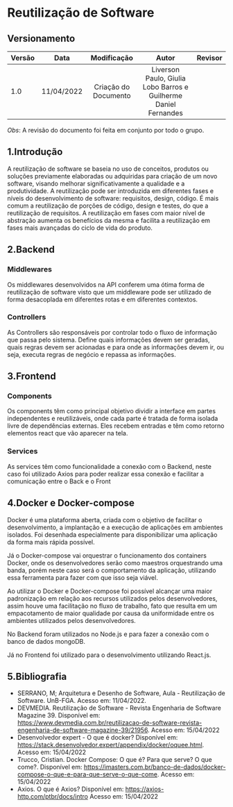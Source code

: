 # Reutilização de Software

## Versionamento

| Versão |    Data    |            Modificação             |                Autor                |                             Revisor                             |
| ------ | :--------: | :--------------------------------: | :---------------------------------: | :-------------------------------------------------------------: |
| 1.0    | 11/04/2022 |        Criação do Documento        |         Liverson Paulo, Giulia Lobo Barros e Guilherme Daniel Fernandes          |

*Obs*: A revisão do documento foi feita em conjunto por todo o grupo.

## 1.Introdução

A reutilização de software se baseia no uso de conceitos, produtos ou soluções previamente elaboradas ou adquiridas para criação de um novo software, visando melhorar significativamente a qualidade e a produtividade.
A reutilização pode ser introduzida em diferentes fases e níveis do desenvolvimento de software: requisitos, design, código. É mais comum a reutilização de porções de código, design e testes, do que a reutilização de requisitos. A reutilização em fases com maior nível de abstração aumenta os benefícios da mesma e facilita a reutilização em fases mais avançadas do ciclo de vida do produto.

## 2.Backend

### Middlewares

Os middlewares desenvolvidos na API conferem uma ótima forma de reutilização de software visto que um middleware pode ser utilizado de forma desacoplada em diferentes rotas e em diferentes contextos.

### Controllers

As Controllers são responsáveis por controlar todo o fluxo de informação que passa pelo sistema. Define quais informações devem ser geradas, quais regras devem ser acionadas e para onde as informações devem ir, ou seja, executa regras de negócio e repassa as informações.

## 3.Frontend

### Components

Os components têm como principal objetivo dividir a interface em partes independentes e reutilizáveis, onde cada parte é tratada de forma isolada livre de dependências externas. Eles recebem entradas e têm como retorno elementos react que vão aparecer na tela.

### Services

As services têm como funcionalidade a conexão com o Backend, neste caso foi utilizado Axios para poder realizar essa conexão e facilitar a comunicação entre o Back e o Front

## 4.Docker e Docker-compose

Docker é uma plataforma aberta, criada com o objetivo de facilitar o desenvolvimento, a implantação e a execução de aplicações em ambientes isolados. Foi desenhada especialmente para disponibilizar uma aplicação da forma mais rápida possível.

Já o Docker-compose vai orquestrar o funcionamento dos containers Docker, onde os desenvolvedores serão como maestros orquestrando uma banda, porém neste caso será o comportamento da aplicação, utilizando essa ferramenta para fazer com que isso seja viável.

Ao utilizar o Docker e Docker-compose foi possível alcançar uma maior padronização em relação aos recursos utilizados pelos desenvolvedores, assim houve uma facilitação no fluxo de trabalho, fato que resulta em um empacotamento de maior qualidade por causa da uniformidade entre os ambientes utilizados pelos desenvolvedores.

No Backend foram utilizados no Node.js e para fazer a conexão com o banco de dados mongoDB.

Já no Frontend foi utilizado para o desenvolvimento utilizando React.js.

## 5.Bibliografia

* SERRANO, M; Arquitetura e Desenho de Software, Aula - Reutilização de Software. UnB-FGA. Acesso em: 11/04/2022.
* DEVMEDIA. Reutilização de Software - Revista Engenharia de Software Magazine 39. Disponível em: https://www.devmedia.com.br/reutilizacao-de-software-revista-engenharia-de-software-magazine-39/21956. Acesso em: 15/04/2022
* Desenvolvedor expert - O que é docker? Disponível em: https://stack.desenvolvedor.expert/appendix/docker/oquee.html. Acesso em: 15/04/2022
* Trucco, Cristian. Docker Compose: O que é? Para que serve? O que come?. Disponível em: https://imasters.com.br/banco-de-dados/docker-compose-o-que-e-para-que-serve-o-que-come. Acesso em: 15/04/2022
* Axios. O que é Axios? Disponível em: https://axios-http.com/ptbr/docs/intro Acesso em: 15/04/2022